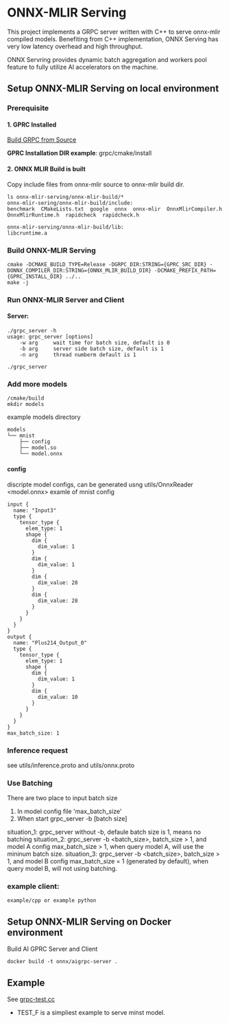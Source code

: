 # ONNX-MLIR Serving

This project implements a GRPC server written with C++ to serve onnx-mlir compiled models. Benefiting from C++ implementation, ONNX Serving has very low latency overhead and high throughput. 

ONNX Servring provides dynamic batch aggregation and workers pool feature to fully utilize AI accelerators on the machine.


## Setup ONNX-MLIR Serving on local environment


### **Prerequisite**


#### 1. GPRC Installed

[Build GRPC from Source](https://github.com/grpc/grpc/blob/master/BUILDING.md#build-from-source)

**GPRC Installation DIR example**: grpc/cmake/install


#### 2. ONNX MLIR Build is built

Copy include files from onnx-mlir source to onnx-mlir build dir.

```
ls onnx-mlir-serving/onnx-mlir-build/*
onnx-mlir-sering/onnx-mlir-build/include:
benchmark  CMakeLists.txt  google  onnx  onnx-mlir  OnnxMlirCompiler.h  OnnxMlirRuntime.h  rapidcheck  rapidcheck.h

onnx-mlir-serving/onnx-mlir-build/lib:
libcruntime.a
```

### **Build ONNX-MLIR Serving**

```
cmake -DCMAKE_BUILD_TYPE=Release -DGRPC_DIR:STRING={GPRC_SRC_DIR} -DONNX_COMPILER_DIR:STRING={ONNX_MLIR_BUILD_DIR} -DCMAKE_PREFIX_PATH={GPRC_INSTALL_DIR} ../..
make -j
```

### **Run ONNX-MLIR Server and Client**

#### Server:
```
./grpc_server -h
usage: grpc_server [options]
    -w arg     wait time for batch size, default is 0
    -b arg     server side batch size, default is 1
    -n arg     thread numberm default is 1

./grpc_server
```
### Add more models
```
/cmake/build
mkdir models
```
example models directory
```
models
└── mnist
    ├── config
    ├── model.so
    └── model.onnx
```

#### config
discripte model configs, can be generated usng utils/OnnxReader <model.onnx>
examle of mnist config
```
input {
  name: "Input3"
  type {
    tensor_type {
      elem_type: 1
      shape {
        dim {
          dim_value: 1
        }
        dim {
          dim_value: 1
        }
        dim {
          dim_value: 28
        }
        dim {
          dim_value: 28
        }
      }
    }
  }
}
output {
  name: "Plus214_Output_0"
  type {
    tensor_type {
      elem_type: 1
      shape {
        dim {
          dim_value: 1
        }
        dim {
          dim_value: 10
        }
      }
    }
  }
}
max_batch_size: 1
```

### Inference request

see utils/inference.proto and utils/onnx.proto


### Use Batching
There are two place to input batch size
1. In model config file 'max_batch_size'
2. When start grpc_server -b [batch size]

situation_1: grpc_server without -b, defaule batch size is 1, means no batching 
situation_2: grpc_server -b <batch_size>, batch_size > 1, and model A config max_batch_size > 1, when query model A, will use the mininum batch size.
situation_3: grpc_server -b <batch_size>, batch_size > 1, and model B config max_batch_size = 1 (generated by default), when query model B, will not using batching.


### example client:
```
example/cpp or example python
```

## Setup ONNX-MLIR Serving on Docker environment


Build AI GPRC Server and Client
```
docker build -t onnx/aigrpc-server .
```

## Example

See [grpc-test.cc](./tests/grpc-test.cc)

- TEST_F is a simpliest example to serve minst model.

